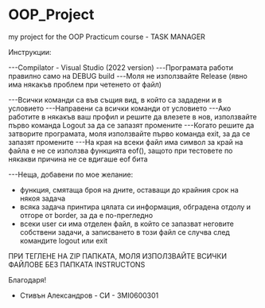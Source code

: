 # OOP_Project
my project for the OOP Practicum course - TASK MANAGER

Инструкции:

---Compilator - Visual Studio (2022 version)
---Програмата работи правилно само на DEBUG build
---Моля не използвайте Release (явно има някакъв проблем при четенето от файл)


---Всички команди са във същия вид, в който са зададени и в условието
---Направени са всички команди от условието
---Ако работите в някакъв ваш профил и решите да влезете в нов, използвайте първо команда Logout за да се запазят промените
---Когато решите да затворите програмата, моля използвайте първо команда exit, за да се запазят промените
---На края на всеки файл има символ за край на файла е не се използва функцията eof(), защото при тестовете по някакви причина не се 
вдигаше eof бита


---Неща, добавени по мое желание: 
* функция, смятаща броя на дните, оставащи до крайния срок на някоя задача
* всяка задача принтира цялата си информация, обградена отдолу и отгоре от border, за да е по-прегледно
* всеки user си има отделен файл, в който се запазват неговите собствени задачи, а записването в този файл се случва след командите logout
или exit

ПРИ ТЕГЛЕНЕ НА ZIP ПАПКАТА, МОЛЯ ИЗПОЛЗВАЙТЕ ВСИЧКИ ФАЙЛОВЕ БЕЗ ПАПКАТА INSTRUCTONS

Благодаря!
- Стивън Александров - СИ - 3MI0600301
